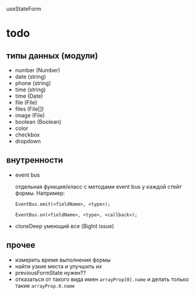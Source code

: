 useStateForm

# todo
## типы данных (модули)
- number (Number)
- date (string)
- phone (string)
- time (string)
- time (Date)
- file (File)
- files (File[])
- image (File)
- boolean (Boolean)
- color
- checkbox
- dropdown

## внутренности
- event bus
  
  отдельная функция/класс с методами event bus у каждой стейт формы. Например:
  ```
  EventBus.emit(<fieldName>, <type>);
  
  EventBus.on(<fieldName>, <type>, <callback>);
  ```
- cloneDeep умеющий все (BigInt issue)

## прочее
- измерить время выполнения формы
- найти узкие места и улучшить их
- previousFormState нужен??
- отказаться от такого вида имен
  `arrayProp[0].name`
  и делать только такие `arrayProp.0.name`
